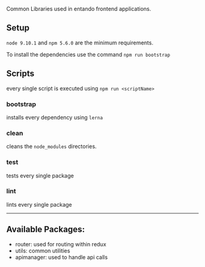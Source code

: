 Common Libraries used in entando frontend applications.

## Setup

`node 9.10.1` and `npm 5.6.0` are the minimum requirements.

To install the dependencies use the command `npm run bootstrap`

## Scripts

every single script is executed using `npm run <scriptName>`

### bootstrap
installs every dependency using `lerna`

### clean
cleans the `node_modules` directories.

### test
tests every single package

### lint
lints every single package

---

## Available Packages:

- router: used for routing within redux
- utils: common utilities
- apimanager: used to handle api calls
